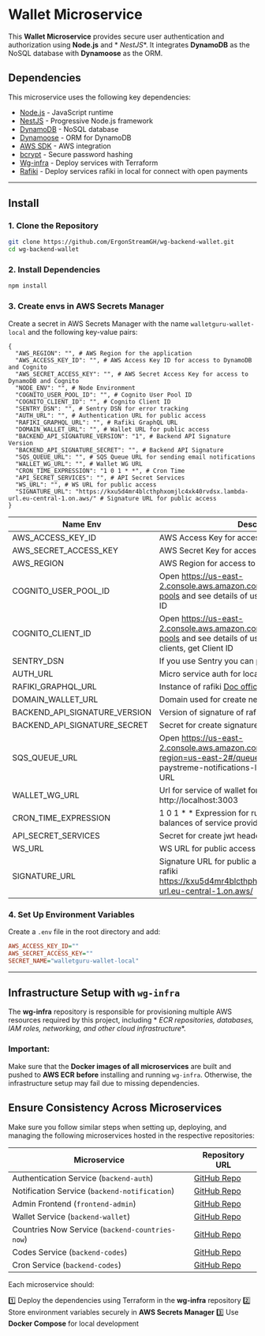 # Wallet Microservice

This **Wallet Microservice** provides secure user authentication and authorization using **Node.js** and *
*NestJS**. It integrates **DynamoDB** as the NoSQL database with **Dynamoose** as the ORM.

## Dependencies

This microservice uses the following key dependencies:

- [Node.js](https://nodejs.org/) - JavaScript runtime
- [NestJS](https://nestjs.com/) - Progressive Node.js framework
- [DynamoDB](https://aws.amazon.com/dynamodb/) - NoSQL database
- [Dynamoose](https://dynamoosejs.com/) - ORM for DynamoDB
- [AWS SDK](https://aws.amazon.com/sdk-for-node-js/) - AWS integration
- [bcrypt](https://www.npmjs.com/package/bcrypt) - Secure password hashing
- [Wg-infra](https://github.com/ErgonStreamGH/wg-infra) - Deploy services with Terraform
- [Rafiki](https://github.com/interledger/rafiki/tree/main/localenv) - Deploy services rafiki in local for connect with open payments
---

## Install

### 1. Clone the Repository

```sh
git clone https://github.com/ErgonStreamGH/wg-backend-wallet.git
cd wg-backend-wallet
```

### 2. Install Dependencies

```sh
npm install
```

### 3. Create envs in AWS Secrets Manager

Create a secret in AWS Secrets Manager with the name `walletguru-wallet-local` and the following key-value pairs:

```
{
  "AWS_REGION": "", # AWS Region for the application
  "AWS_ACCESS_KEY_ID": "", # AWS Access Key ID for access to DynamoDB and Cognito
  "AWS_SECRET_ACCESS_KEY": "", # AWS Secret Access Key for access to DynamoDB and Cognito
  "NODE_ENV": "", # Node Environment
  "COGNITO_USER_POOL_ID": "", # Cognito User Pool ID
  "COGNITO_CLIENT_ID": "", # Cognito Client ID
  "SENTRY_DSN": "", # Sentry DSN for error tracking
  "AUTH_URL": "", # Authentication URL for public access
  "RAFIKI_GRAPHQL_URL": "", # Rafiki GraphQL URL
  "DOMAIN_WALLET_URL": "", # Wallet URL for public access
  "BACKEND_API_SIGNATURE_VERSION": "1", # Backend API Signature Version
  "BACKEND_API_SIGNATURE_SECRET": "", # Backend API Signature
  "SQS_QUEUE_URL": "", # SQS Queue URL for sending email notifications
  "WALLET_WG_URL": "", # Wallet WG URL
  "CRON_TIME_EXPRESSION": "1 0 1 * *", # Cron Time
  "API_SECRET_SERVICES": "", # API Secret Services
  "WS_URL": "", # WS URL for public access
  "SIGNATURE_URL": "https://kxu5d4mr4blcthphxomjlc4xk40rvdsx.lambda-url.eu-central-1.on.aws/" # Signature URL for public access
}
```

| **Name Env**                  | **Description**                                                                                                                                               | **REQUIRED** |
|-------------------------------|---------------------------------------------------------------------------------------------------------------------------------------------------------------|--------------|
| AWS_ACCESS_KEY_ID             | AWS Access Key for access to resources and service                                                                                                            | Yes          |
| AWS_SECRET_ACCESS_KEY         | AWS Secret Key for access to resources and service                                                                                                            | Yes          |
| AWS_REGION                    | AWS Region for access to resources and service                                                                                                                | Yes          |
| COGNITO_USER_POOL_ID          | Open https://us-east-2.console.aws.amazon.com/cognito/v2/idp/user-pools and see details of user-auth and get User pool ID                                     | Yes          |
| COGNITO_CLIENT_ID             | Open https://us-east-2.console.aws.amazon.com/cognito/v2/idp/user-pools and see details of user-auth and open app clients, get Client ID                      | Yes          |
| SENTRY_DSN                    | If you use Sentry you can put the dsn for logs                                                                                                                | No           |
| AUTH_URL                      | Micro service auth for local is http://localhost:3001                                                                                                         | Yes          |
| RAFIKI_GRAPHQL_URL            | Instance of rafiki [Doc official](https://github.com/interledger/rafiki/tree/main/localenv)                                                                   | Yes          |
| DOMAIN_WALLET_URL             | Domain used for create new wallets                                                                                                                            | Yes          |
| BACKEND_API_SIGNATURE_VERSION | Version of signature of rafiki                                                                                                                                | Yes          |
| BACKEND_API_SIGNATURE_SECRET  | Secret for create signature in servers of rafiki                                                                                                              | Yes          |
| SQS_QUEUE_URL                 | Open https://us-east-2.console.aws.amazon.com/sqs/v3/home?region=us-east-2#/queues and see details of paystreme-notifications-local and and get parameter URL | Yes          |
| WALLET_WG_URL                 | Url for service of wallet for enviroment local is http://localhost:3003                                                                                       | Yes          |
| CRON_TIME_EXPRESSION          | 1 0 1 * * Expression for run command create balances of service providers                                                                                     | Yes          |
| API_SECRET_SERVICES           | Secret for create jwt header                                                                                                                                  | Yes          |
| WS_URL                        | WS URL for public access                                                                                                                                      | No           |
| SIGNATURE_URL                 | Signature URL for public access for create auth in rafiki https://kxu5d4mr4blcthphxomjlc4xk40rvdsx.lambda-url.eu-central-1.on.aws/                            | Yes          |

### 4. Set Up Environment Variables

Create a `.env` file in the root directory and add:

```ini
AWS_ACCESS_KEY_ID=""
AWS_SECRET_ACCESS_KEY=""
SECRET_NAME="walletguru-wallet-local"
```

---

## Infrastructure Setup with `wg-infra`

The **wg-infra** repository is responsible for provisioning multiple AWS resources required by this project, including *
*ECR repositories, databases, IAM roles, networking, and other cloud infrastructure**.

### **Important:**

Make sure that the **Docker images of all microservices** are built and pushed to **AWS ECR** **before** installing and
running `wg-infra`. Otherwise, the infrastructure setup may fail due to missing dependencies.

## Ensure Consistency Across Microservices

Make sure you follow similar steps when setting up, deploying, and managing the following microservices hosted in the
respective repositories:


| **Microservice**                                | **Repository URL**                                               |
|-------------------------------------------------|------------------------------------------------------------------|
| Authentication Service (`backend-auth`)         | [GitHub Repo](https://github.com/WalletGuruLLC/wg-backend-auth)     |
| Notification Service (`backend-notification`)   | [GitHub Repo](https://github.com/WalletGuruLLC/wg-backend-notification)  |
| Admin Frontend (`frontend-admin`)               | [GitHub Repo](https://github.com/WalletGuruLLC/wg-frontend)   |
| Wallet Service (`backend-wallet`)               | [GitHub Repo](https://github.com/WalletGuruLLC/wg-backend-wallet)   |
| Countries Now Service (`backend-countries-now`) | [GitHub Repo](https://github.com/WalletGuruLLC/wg-countries-now) |
| Codes Service (`backend-codes`)                 | [GitHub Repo](https://github.com/WalletGuruLLC/wg-backend-codes) |
| Cron Service (`backend-codes`)                  | [GitHub Repo](https://github.com/WalletGuruLLC/wg-cron) |

Each microservice should:

1️⃣ Deploy the dependencies using Terraform in the **wg-infra** repository
2️⃣ Store environment variables securely in **AWS Secrets Manager**
3️⃣ Use **Docker Compose** for local development

